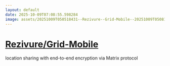 ```yaml
---
layout: default
date: 2025-10-09T07:08:55.598284
image: assets/20251009T050518431--Rezivure--Grid-Mobile--20251009T050816154--cropped.png
---
```


# [Rezivure/Grid-Mobile](https://github.com/Rezivure/Grid-Mobile)

location sharing with end-to-end encryption via Matrix protocol
